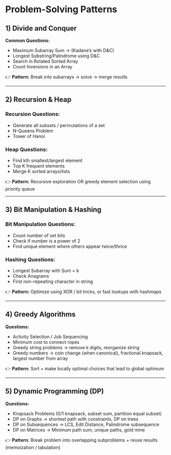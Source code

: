 # Problem-Solving Patterns

## 1) Divide and Conquer
**Common Questions:**
- Maximum Subarray Sum → (Kadane’s with D&C)
- Longest Substring/Palindrome using D&C
- Search in Rotated Sorted Array
- Count Inversions in an Array

👉 **Pattern:** Break into subarrays → solve → merge results

---

## 2) Recursion & Heap

### Recursion Questions:
- Generate all subsets / permutations of a set
- N-Queens Problem
- Tower of Hanoi

### Heap Questions:
- Find kth smallest/largest element
- Top K frequent elements
- Merge K sorted arrays/lists

👉 **Pattern:** Recursive exploration OR greedy element selection using priority queue

---

## 3) Bit Manipulation & Hashing

### Bit Manipulation Questions:
- Count number of set bits
- Check if number is a power of 2
- Find unique element where others appear twice/thrice

### Hashing Questions:
- Longest Subarray with Sum = k
- Check Anagrams
- First non-repeating character in string

👉 **Pattern:** Optimize using XOR / bit tricks, or fast lookups with hashmaps

---

## 4) Greedy Algorithms
**Questions:**
- Activity Selection / Job Sequencing
- Minimum cost to connect ropes
- Greedy string problems → remove k digits, reorganize string
- Greedy numbers → coin change (when canonical), fractional knapsack, largest number from array

👉 **Pattern:** Sort + make locally optimal choices that lead to global optimum

---

## 5) Dynamic Programming (DP)
**Questions:**
- Knapsack Problems (0/1 knapsack, subset sum, partition equal subset)
- DP on Graphs → shortest path with constraints, DP on trees
- DP on Subsequences → LCS, Edit Distance, Palindrome subsequence
- DP on Matrices → Minimum path sum, unique paths, gold mine

👉 **Pattern:** Break problem into overlapping subproblems + reuse results (memoization / tabulation)
